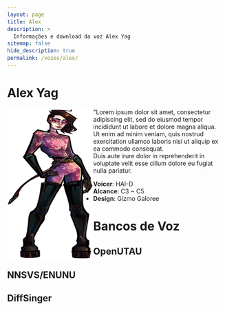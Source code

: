 ```yaml
---
layout: page
title: Alex
description: >
  Informações e download da voz Alex Yag
sitemap: false
hide_description: true
permalink: /vozes/alex/
---
```


# Alex Yag

<img align="left" src="/assets/vozes/alex/alex.png" alt="Alex Yag full body" width="200" height="350">
"Lorem ipsum dolor sit amet, consectetur adipiscing elit, sed do eiusmod tempor incididunt ut labore et dolore magna aliqua.
Ut enim ad minim veniam, quis nostrud exercitation ullamco laboris nisi ut aliquip ex ea commodo consequat. <br>
Duis aute irure dolor in reprehenderit in voluptate velit esse cillum dolore eu fugiat nulla pariatur.

- **Voicer**: HAI-D
- **Alcance**: C3 ~ C5
- **Design**: Gizmo Galoree



# Bancos de Voz

## OpenUTAU

## NNSVS/ENUNU

## DiffSinger
